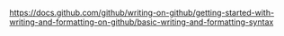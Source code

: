 https://docs.github.com/github/writing-on-github/getting-started-with-writing-and-formatting-on-github/basic-writing-and-formatting-syntax
